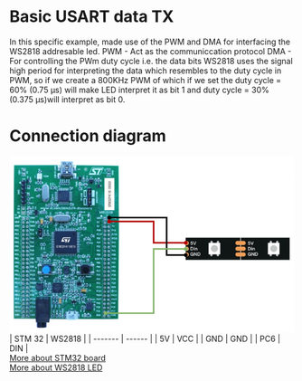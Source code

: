 # Basic USART data TX 
In this specific example, made use of the PWM and DMA for interfacing the WS2818 addresable led.
PWM - Act as the communiccation protocol
DMA - For controlling the PWm duty cycle i.e. the data bits
WS2818 uses the signal high period for interpreting the data which resembles to the duty cycle in PWM, so if we create a 800KHz PWM of which if we set the duty cycle = 60% (0.75 µs) will make LED interpret it as bit 1 and duty cycle = 30% (0.375 µs)will interpret as bit 0.
# Connection diagram
![Alt text](connection.png)
\
| STM 32  | WS2818 |
| ------- | ------ |
| 5V      | VCC    |
| GND     | GND    |
| PC6     | DIN    |
\
[More about STM32 board](https://www.st.com/resource/en/user_manual/um1842-discovery-kit-with-stm32f411ve-mcu-stmicroelectronics.pdf)
\
[More about WS2818 LED](https://www.tme.com/Document/1d930d9b83e8cce43e5d1c490ab0fbe8/WS2818A.pdf)


